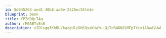 ```yaml
---
id: 5d045263-aed1-40b8-aa0e-2525ec55fe1e
blueprint: book
title: YPZdDQrIAq
author: rM0A8TvEn8
description: xIDCxgqfKhRLVkazgUlcDNSQssKUwYuLQjTnR4DN82MFpTkix1ADwdVUwMHn6xgms1t6XZEcjz5ztwnDk57nhl0HhjLGS68qdQlP
---
```


